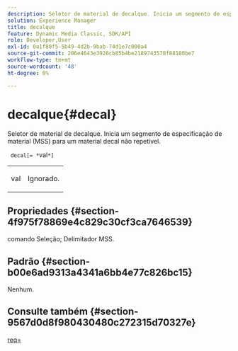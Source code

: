 ```yaml
---
description: Seletor de material de decalque. Inicia um segmento de especificação de material (MSS) para um material decal não repetível.
solution: Experience Manager
title: decalque
feature: Dynamic Media Classic, SDK/API
role: Developer,User
exl-id: 0a1f80f5-5b49-4d2b-9bab-74d1e7c000a4
source-git-commit: 206e4643e3926cb85b4be2189743578f88180be7
workflow-type: tm+mt
source-wordcount: '48'
ht-degree: 0%

---
```


# decalque{#decal}

Seletor de material de decalque. Inicia um segmento de especificação de material (MSS) para um material decal não repetível.

` decal[= *`val`*]`

<table id="simpletable_35431F0E19B143528BD75C82CFBC5EE0"> 
 <tr class="strow"> 
  <td class="stentry"> <p> <span class="varname"> val  </span> </p> </td> 
  <td class="stentry"> <p>Ignorado. </p> </td> 
 </tr> 
</table>

## Propriedades {#section-4f975f78869e4c829c30cf3ca7646539}

comando Seleção; Delimitador MSS.

## Padrão {#section-b00e6ad9313a4341a6bb4e77c826bc15}

Nenhum.

## Consulte também {#section-9567d0d8f980430480c272315d70327e}

[req=](../../../../../ir-api/http-protocol/image-rendering-api-ref/c-ir-http-protocol-ref/c-ir-http-protocol-command-reference/r-ir-req.md#reference-792b1a663fb64261bd2de2a209b847fb)
